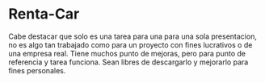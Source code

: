 # Renta-Car


Cabe destacar que solo es una tarea para una para una sola presentacion, no es algo tan trabajado como para un proyecto con fines lucrativos o de una empresa real. Tiene muchos punto de mejoras, pero para punto de referencia y tarea funciona. Sean libres de descargarlo y mejorarlo para fines personales. 
